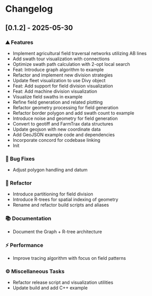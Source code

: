 # Changelog

## [0.1.2] - 2025-05-30

### <!-- 0 -->⛰️  Features

- Implement agricultural field traversal networks utilizing AB lines
- Add swath tour visualization with connections
- Optimize swath path calculation with 2-opt local search
- Feat: Introduce graph algorithm to example
- Refactor and implement new division strategies
- Update fleet visualization to use Divy object
- Feat: Add support for field division visualization
- Feat: Add machine division visualization
- Visualize field swaths in example
- Refine field generation and related plotting
- Refactor geometry processing for field generation
- Refactor border polygon and add swath count to example
- Introduce noise and geometry for field generation
- Convert to geotiff and FarmTrax data structures
- Update geojson with new coordinate data
- Add GeoJSON example code and dependencies
- Incorporate concord for codebase linking
- Init

### <!-- 1 -->🐛 Bug Fixes

- Adjust polygon handling and datum

### <!-- 2 -->🚜 Refactor

- Introduce partitioning for field division
- Introduce R-trees for spatial indexing of geometry
- Rename and refactor build scripts and aliases

### <!-- 3 -->📚 Documentation

- Document the Graph + R-tree architecture

### <!-- 4 -->⚡ Performance

- Improve tracing algorithm with focus on field patterns

### <!-- 7 -->⚙️ Miscellaneous Tasks

- Refactor release script and visualization utilities
- Update build and add C++ example


